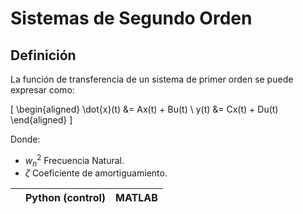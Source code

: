 # Sistemas de Segundo Orden
## Definición
La función de transferencia de un sistema de primer orden se puede expresar como:

\[
\begin{aligned}
\dot{x}(t) &= Ax(t) + Bu(t) \\
y(t) &= Cx(t) + Du(t)
\end{aligned}
\]

Donde:
- $w_n^2$ Frecuencia Natural.
- $\zeta$ Coeficiente de amortiguamiento.

|                         | Python (control)                         | MATLAB                              |
|-------------------------|------------------------------------------|-------------------------------------|
